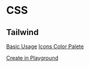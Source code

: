 # CSS 

## Tailwind 

[Basic Usage](https://tailwindcss.com/docs/text-decoration-color#basic-usage)
[ Icons ](https://heroicons.com/)
[Color Palete ](https://tailwindcss.com/docs/customizing-colors)

[Create in Playground ](https://play.tailwindcss.com/)